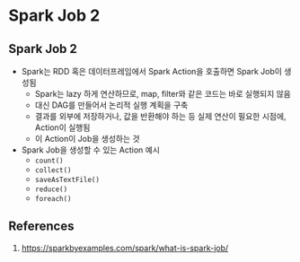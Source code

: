# Spark Job 2

## Spark Job 2

- Spark는 RDD 혹은 데이터프레임에서 Spark Action을 호출하면 Spark Job이 생성됨
  - Spark는 lazy 하게 연산하므로, map, filter와 같은 코드는 바로 실행되지 않음
  - 대신 DAG를 만들어서 논리적 실행 계획을 구축
  - 결과를 외부에 저장하거나, 값을 반환해야 하는 등 실제 연산이 필요한 시점에, Action이 실행됨
  - 이 Action이 Job을 생성하는 것
- Spark Job을 생성할 수 있는 Action 예시
  - `count()`
  - `collect()`
  - `saveAsTextFile()`
  - `reduce()`
  - `foreach()`

## References

1. https://sparkbyexamples.com/spark/what-is-spark-job/
